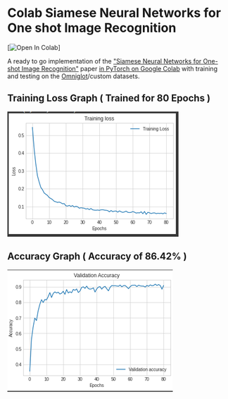 # Colab Siamese Neural Networks for One shot Image Recognition
[![Open In Colab](https://colab.research.google.com/drive/1TDjk36ia5rTXQPHpAgfwZvPDmXbHetui?usp=sharing)]

A ready to go implementation of the ["Siamese Neural Networks for One-shot Image Recognition"](https://www.cs.cmu.edu/~rsalakhu/papers/oneshot1.pdf) paper [in PyTorch on Google Colab](https://colab.research.google.com/drive/1TDjk36ia5rTXQPHpAgfwZvPDmXbHetui?usp=sharing) with training and testing on the [Omniglot](https://github.com/brendenlake/omniglot)/custom datasets.

## Training Loss Graph ( Trained for 80 Epochs )

![Screenshot](graphs/loss_siamese.PNG)

## Accuracy Graph ( Accuracy of 86.42% )

![Screenshot](graphs/Accuracy.PNG)
